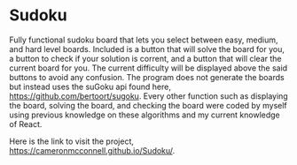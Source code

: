 # Sudoku
Fully functional sudoku board that lets you select between easy, medium, and hard level boards. Included is a button that will solve the board for you, a button to check if your solution is corrent, and a button that will clear the current board for you. The current difficulty will be displayed above the said buttons to avoid any confusion. The program does not generate the boards but instead uses the suGoku api found here, https://github.com/bertoort/sugoku. Every other function such as displaying the board, solving the board, and checking the board were coded by myself using previous knowledge on these algorithms and my current knowledge of React.

Here is the link to visit the project, https://cameronmcconnell.github.io/Sudoku/.
